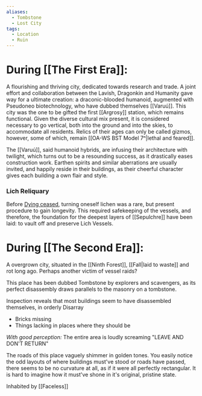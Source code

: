 ```yaml
---
aliases:
  - Tombstone
  - Lost City
tags:
  - Location
  - Ruin
---
```

# During [[The First Era]]:
A flourishing and thriving city, dedicated towards research and trade. 
A joint effort and collaboration between the Lavish, Dragonkin and Humanity gave way for a ultimate creation: a draconic-blooded humanoid, augmented with Pseudoneo biotechnology, who have dubbed themselves [[Varuú]].
This city was the one to be gifted the first [[Argrosy]] station, which remains functional. 
Given the diverse cultural mix present, it is considered necessary to go vertical, both into the ground and into the skies, to accommodate all residents.
Relics of their ages can only be called gizmos, however, some of which, remain [[OA-WS BST Model 7ⁿ|lethal and feared]]. 

The [[Varuú]], said humanoid hybrids, are infusing their architecture with twilight, which turns out to be a resounding success, as it drastically eases construction work. Earthen spirits and similar aberrations are usually invited, and happily reside in their buildings, as their cheerful character gives each building a own flair and style.

### Lich Reliquary
Before [Dying ceased](How%20Dying%20ceased.md), turning oneself lichen was a rare, but present procedure to gain longevity. This required safekeeping of the vessels, and therefore, the foundation for the deepest layers of [[Sepulchre]] have been laid: to vault off and preserve Lich Vessels. 
# During [[The Second Era]]:
A overgrown city, situated in the [[Ninth Forest]], [[Fall|laid to waste]] and rot long ago. Perhaps another victim of vessel raids?

This place has been dubbed Tombstone by explorers and scavengers, as its perfect disassembly draws parallels to the masonry on a tombstone. 

Inspection reveals that most buildings seem to have disassembled themselves, in orderly Disarray 
-   Bricks missing
-   Things lacking in places where they should be

*With good perception:* The entire area is loudly screaming "LEAVE AND DON'T RETURN"

The roads of this place vaguely shimmer in golden tones.
You easily notice the odd layouts of where buildings must've stood or roads have passed, there seems to be no curvature at all, as if it were all perfectly rectangular. 
It is hard to imagine how it must've shone in it's original, pristine state. 

Inhabited by [[Faceless]]

 
